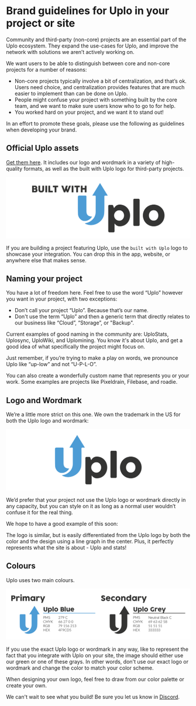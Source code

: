 # Brand guidelines for Uplo in your project or site

Community and third-party \(non-core\) projects are an essential part of the Uplo ecosystem. They expand the use-cases for Uplo, and improve the network with solutions we aren’t actively working on.

We want users to be able to distinguish between core and non-core projects for a number of reasons:

* Non-core projects typically involve a bit of centralization, and that’s ok. Users need choice, and centralization provides features that are much easier to implement than can be done on Uplo.
* People might confuse your project with something built by the core team, and we want to make sure users know who to go to for help.
* You worked hard on your project, and we want it to stand out!

In an effort to promote these goals, please use the following as guidelines when developing your brand.

## Official Uplo assets

[Get them here](https://github.com/uplo-tech/brand-assets-official). It includes our logo and wordmark in a variety of high-quality formats, as well as the built with Uplo logo for third-party projects.


![Built with Uplo logo](./built-with-uplo/built-logo-colour-3000px-trans-png-01.png)

If you are building a project featuring Uplo, use the `built with Uplo` logo to showcase your integration. You can drop this in the app, website, or anywhere else that makes sense.

## Naming your project

You have a lot of freedom here. Feel free to use the word “Uplo” however you want in your project, with two exceptions:

* Don’t call your project “Uplo”. Because that’s our name.
* Don't use the term “Uplo” and then a generic term that directly relates to our business like “Cloud”, “Storage”, or "Backup".

Current examples of good naming in the community are: UploStats, Uplosync, UploWiki, and Uplomining. You know it's about Uplo, and get a good idea of what specifically the project might focus on.

Just remember, if you’re trying to make a play on words, we pronounce Uplo like “up-low” and not “U-P-L-O”.

You can also create a wonderfully custom name that represents you or your work. Some examples are projects like Pixeldrain, Filebase, and roadie.

## Logo and Wordmark

We’re a little more strict on this one. We own the trademark in the US for both the Uplo logo and wordmark:

![Uplo logo](./uplo-logo/logo-colour-3000px-trans-png-01.png)

We’d prefer that your project not use the Uplo logo or wordmark directly in any capacity, but you can style on it as long as a normal user wouldn’t confuse it for the real thing.

We hope to have a good example of this soon:



The logo is similar, but is easily differentiated from the Uplo logo by both the color and the design using a line graph in the center. Plus, it perfectly represents what the site is about - Uplo and stats!

## Colours

Uplo uses two main colours.

![Uplo Colour Guideline](./colour-guideline/colour-guideline-png-01.png)


If you use the exact Uplo logo or wordmark in any way, like to represent the fact that you integrate with Uplo on your site, the image should either use our green or one of these grays. In other words, don't use our exact logo or wordmark and change the color to match your color scheme.

When designing your own logo, feel free to draw from our color palette or create your own.

We can't wait to see what you build! Be sure you let us know in [Discord](https://discord.gg/b2s3P9Cy6F).
